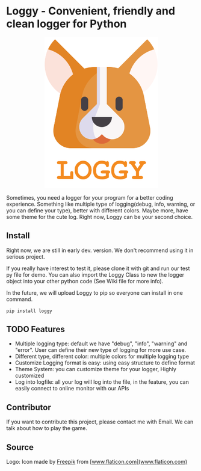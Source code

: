# Loggy - Convenient, friendly and clean logger for Python 

<p align="center">
  <img src="https://raw.githubusercontent.com/eric12345566/loggy/master/img/Logo-v1.png" alt="Loggy Logo" width="300"/>
</p>

Sometimes, you need a logger for your program for a better coding experience.
Something like multiple type of logging(debug, info, warning, or you can define your type), better with different colors. Maybe more,
have some theme for the cute log. Right now, Loggy can be your second choice.

## Install
Right now, we are still in early dev. version. We don't recommend using it in serious project.

If you really have interest to test it, please clone it with git and run our test py file for demo.
You can also import the Loggy Class to new the logger object into your other python code
(See Wiki file for more info).

In the future, we will upload Loggy to pip so everyone can install in one command. 
```shell
pip install loggy
```

## TODO Features
- Multiple logging type: default we have "debug", "info", "warning" and "error". User can define their new type of logging for more use case.
- Different type, different color: multiple colors for multiple logging type
- Customize Logging format is easy: using easy structure to define format
- Theme System: you can customize theme for your logger, Highly customized
- Log into logfile: all your log will log into the file, in the feature, you can easily connect to online monitor with our APIs


## Contributor
If you want to contribute this project, please contact me with Email. We can talk about how to play the game.

## Source
Logo: Icon made by [Freepik](https://www.flaticon.com/authors/freepik) from [www.flaticon.com](www.flaticon.com)
